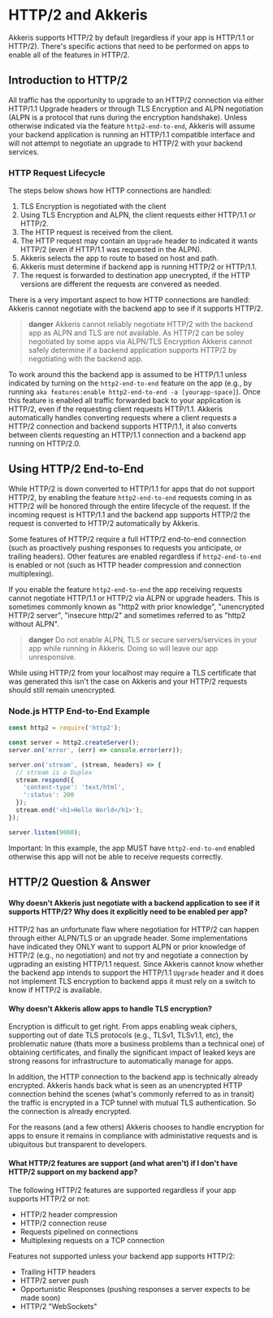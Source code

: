 # HTTP/2 and Akkeris

Akkeris supports HTTP/2 by default (regardless if your app is HTTP/1.1 or HTTP/2).  There's specific actions that need to be performed on apps to enable all of the features in HTTP/2. 

## Introduction to HTTP/2

All traffic has the opportunity to upgrade to an HTTP/2 connection via either HTTP/1.1 Upgrade headers or through TLS Encryption and ALPN negotiation (ALPN is a protocol that runs during the encryption handshake). Unless otherwise indicated via the feature `http2-end-to-end`, Akkeris will assume your backend application is running an HTTP/1.1 compatible interface and will not attempt to negotiate an upgrade to HTTP/2 with your backend services.

### HTTP Request Lifecycle

The steps below shows how HTTP connections are handled:

1. TLS Encryption is negotiated with the client
2. Using TLS Encryption and ALPN, the client requests either HTTP/1.1 or HTTP/2.
3. The HTTP request is received from the client.
4. The HTTP request may contain an `Upgrade` header to indicated it wants HTTP/2 (even if HTTP/1.1 was requested in the ALPN).
5. Akkeris selects the app to route to based on host and path.
6. Akkeris must determine if backend app is running HTTP/2 or HTTP/1.1.
7. The request is forwarded to destination app unecrypted, if the HTTP versions are different the requests are convered as needed.

There is a very important aspect to how HTTP connections are handled: Akkeris cannot negotiate with the backend app to see if it supports HTTP/2.

> **danger** Akkeris cannot reliably negotiate HTTP/2 with the backend app as ALPN and TLS are not available. As HTTP/2 can be soley negotiated by some apps via ALPN/TLS Encryption Akkeris cannot safely determine if a backend application supports HTTP/2 by negotiating with the backend app.

To work around this the backend app is assumed to be HTTP/1.1 unless indicated by turning on the `http2-end-to-end` feature on the app (e.g., by running `aka features:enable http2-end-to-end -a [yourapp-space]`). Once this feature is enabled all traffic forwarded back to your application is HTTP/2, even if the requesting client requests HTTP/1.1.  Akkeris automatically handles converting requests where a client requests a HTTP/2 connection and backend supports HTTP/1.1, it also converts between clients requesting an HTTP/1.1 connection and a backend app running on HTTP/2.0.

## Using HTTP/2 End-to-End

While HTTP/2 is down converted to HTTP/1.1 for apps that do not support HTTP/2, by enabling the feature `http2-end-to-end` requests coming in as HTTP/2 will be honored through the entire lifecycle of the request. If the incoming request is HTTP/1.1 and the backend app supports HTTP/2 the request is converted to HTTP/2 automatically by Akkeris. 

Some features of HTTP/2 require a full HTTP/2 end-to-end connection (such as proactively pushing responses to requests you anticipate, or trailing headers). Other features are enabled regardless if `http2-end-to-end` is enabled or not (such as HTTP header compression and connection multiplexing).

If you enable the feature `http2-end-to-end` the app receiving requests cannot negotiate HTTP/1.1 or HTTP/2 via ALPN or upgrade headers. This is sometimes commonly known as "http2 with prior knowledge", "unencrypted HTTP/2 server", "insecure http/2" and sometimes referred to as "http2 without ALPN". 

> **danger** Do not enable ALPN, TLS or secure servers/services in your app while running in Akkeris. Doing so will leave our app unresponsive.

While using HTTP/2 from your localhost may require a TLS certificate that was generated this isn't the case on Akkeris and your HTTP/2 requests should still remain unencrypted. 

### Node.js HTTP End-to-End Example

```javascript
const http2 = require('http2');

const server = http2.createServer();
server.on('error', (err) => console.error(err));

server.on('stream', (stream, headers) => {
  // stream is a Duplex
  stream.respond({
    'content-type': 'text/html',
    ':status': 200
  });
  stream.end('<h1>Hello World</h1>');
});

server.listen(9000);
```

Important: In this example, the app MUST have `http2-end-to-end` enabled otherwise this app will not be able to receive requests correctly.

## HTTP/2 Question &amp; Answer

#### Why doesn't Akkeris just negotiate with a backend application to see if it supports HTTP/2? Why does it explicitly need to be enabled per app?

HTTP/2 has an unfortunate flaw where negotiation for HTTP/2 can happen through either ALPN/TLS or an upgrade header. Some implementations have indicated they ONLY want to support ALPN or prior knowledge of HTTP/2 (e.g., no negotiation) and not try and negotiate a connection by ugprading an existing HTTP/1.1 request. Since Akkeris cannot know whether the backend app intends to support the HTTP/1.1 `Upgrade` header and it does not implement TLS encryption to backend apps it must rely on a switch to know if HTTP/2 is available. 

#### Why doesn't Akkeris allow apps to handle TLS encryption?

Encryption is difficult to get right. From apps enabling weak ciphers, supporting out of date TLS protocols (e.g., TLSv1, TLSv1.1, etc), the problematic nature (thats more a business problems than a technical one) of obtaining certificates, and finally the significant impact of leaked keys are strong reasons for infrastructure to automatically manage for apps. 

In addition, the HTTP connection to the backend app is technically already encrypted. Akkeris hands back what is seen as an unencrypted HTTP connection behind the scenes (what's commonly referred to as in transit) the traffic is encrypted in a TCP tunnel with mutual TLS authentication. So the connection is already encrypted.

For the reasons (and a few others) Akkeris chooses to handle encryption for apps to ensure it remains in compliance with administative requests and is ubiquitous but transparent to developers. 

#### What HTTP/2 features are support (and what aren't) if I don't have HTTP/2 support on my backend app?

The following HTTP/2 features are supported regardless if your app supports HTTP/2 or not:

* HTTP/2 header compression
* HTTP/2 connection reuse
* Requests pipelined on connections
* Multiplexing requests on a TCP connection

Features not supported unless your backend app supports HTTP/2:

* Trailing HTTP headers
* HTTP/2 server push
* Opportunistic Responses (pushing responses a server expects to be made soon)
* HTTP/2 "WebSockets"

